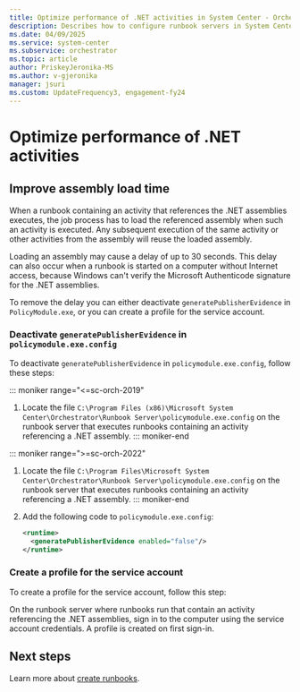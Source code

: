 ```yaml
---
title: Optimize performance of .NET activities in System Center - Orchestrator
description: Describes how to configure runbook servers in System Center - Orchestrator, to optimize performance of .NET activities.
ms.date: 04/09/2025
ms.service: system-center
ms.subservice: orchestrator
ms.topic: article
author: PriskeyJeronika-MS
ms.author: v-gjeronika
manager: jsuri
ms.custom: UpdateFrequency3, engagement-fy24
---
```


# Optimize performance of .NET activities

## Improve assembly load time

When a runbook containing an activity that references the .NET assemblies executes, the job process has to load the referenced assembly when such an activity is executed. Any subsequent execution of the same activity or other activities from the assembly will reuse the loaded assembly.

Loading an assembly may cause a delay of up to 30 seconds. This delay can also occur when a runbook is started on a computer without Internet access, because Windows can't verify the Microsoft Authenticode signature for the .NET assemblies.

To remove the delay you can either deactivate `generatePublisherEvidence` in `PolicyModule.exe`, or you can create a profile for the service account.

### Deactivate `generatePublisherEvidence` in `policymodule.exe.config`

To deactivate `generatePublisherEvidence` in `policymodule.exe.config`, follow these steps:

::: moniker range="<=sc-orch-2019"
1. Locate the file `C:\Program Files (x86)\Microsoft System Center\Orchestrator\Runbook Server\policymodule.exe.config` on the runbook server that executes runbooks containing an activity referencing a .NET assembly. 
::: moniker-end

::: moniker range=">=sc-orch-2022"
1. Locate the file `C:\Program Files\Microsoft System Center\Orchestrator\Runbook Server\policymodule.exe.config` on the runbook server that executes runbooks containing an activity referencing a .NET assembly.
::: moniker-end

2. Add the following code to `policymodule.exe.config`:

    ```xml
    <runtime>
      <generatePublisherEvidence enabled="false"/>
    </runtime>
    ```

### Create a profile for the service account

To create a profile for the service account, follow this step:

On the runbook server where runbooks run that contain an activity referencing the .NET assemblies, sign in to the computer using the service account credentials. A profile is created on first sign-in.

## Next steps

Learn more about [create runbooks](design-and-build-runbooks.md).  
